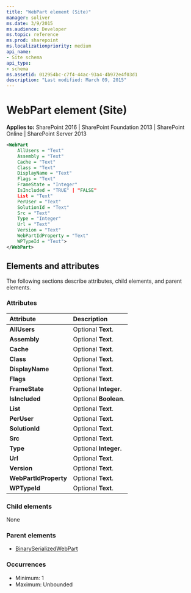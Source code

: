 ```yaml
---
title: "WebPart element (Site)"
manager: soliver
ms.date: 3/9/2015
ms.audience: Developer
ms.topic: reference
ms.prod: sharepoint
ms.localizationpriority: medium
api_name:
- Site schema
api_type:
- schema
ms.assetid: 012954bc-c7f4-44ac-93a4-4b972e4f03d1
description: "Last modified: March 09, 2015"
---
```


# WebPart element (Site)

**Applies to:** SharePoint 2016 | SharePoint Foundation 2013 | SharePoint Online | SharePoint Server 2013
  
```XML
<WebPart  
    AllUsers = "Text"  
    Assembly = "Text"  
    Cache = "Text"  
    Class = "Text"  
    DisplayName = "Text"  
    Flags = "Text"  
    FrameState = "Integer"  
    IsIncluded = "TRUE" | "FALSE"  
    List = "Text"  
    PerUser = "Text"  
    SolutionId = "Text"  
    Src = "Text"  
    Type = "Integer"  
    Url = "Text"  
    Version = "Text" 
    WebPartIdProperty = "Text"  
    WPTypeId = "Text">
</WebPart>
```

## Elements and attributes

The following sections describe attributes, child elements, and parent elements.

### Attributes

|**Attribute**|**Description**|
|:-----|:-----|
|**AllUsers** <br/> |Optional **Text**.  <br/> |
|**Assembly** <br/> |Optional **Text**.  <br/> |
|**Cache** <br/> |Optional **Text**.  <br/> |
|**Class** <br/> |Optional **Text**.  <br/> |
|**DisplayName** <br/> |Optional **Text**.  <br/> |
|**Flags** <br/> |Optional **Text**.  <br/> |
|**FrameState** <br/> |Optional **Integer**.  <br/> |
|**IsIncluded** <br/> |Optional **Boolean**.  <br/> |
|**List** <br/> |Optional **Text**.  <br/> |
|**PerUser** <br/> |Optional **Text**.  <br/> |
|**SolutionId** <br/> |Optional **Text**.  <br/> |
|**Src** <br/> |Optional **Text**.  <br/> |
|**Type** <br/> |Optional **Integer**.  <br/> |
|**Url** <br/> |Optional **Text**.  <br/> |
|**Version** <br/> |Optional **Text**.  <br/> |
|**WebPartIdProperty** <br/> |Optional **Text**.  <br/> |
|**WPTypeId** <br/> |Optional **Text**.  <br/> |
   
### Child elements

None
   
### Parent elements

- [BinarySerializedWebPart](binaryserializedwebpart-element-site.md)
   
### Occurrences

- Minimum: 1
- Maximum: Unbounded  

<br/> 
   

